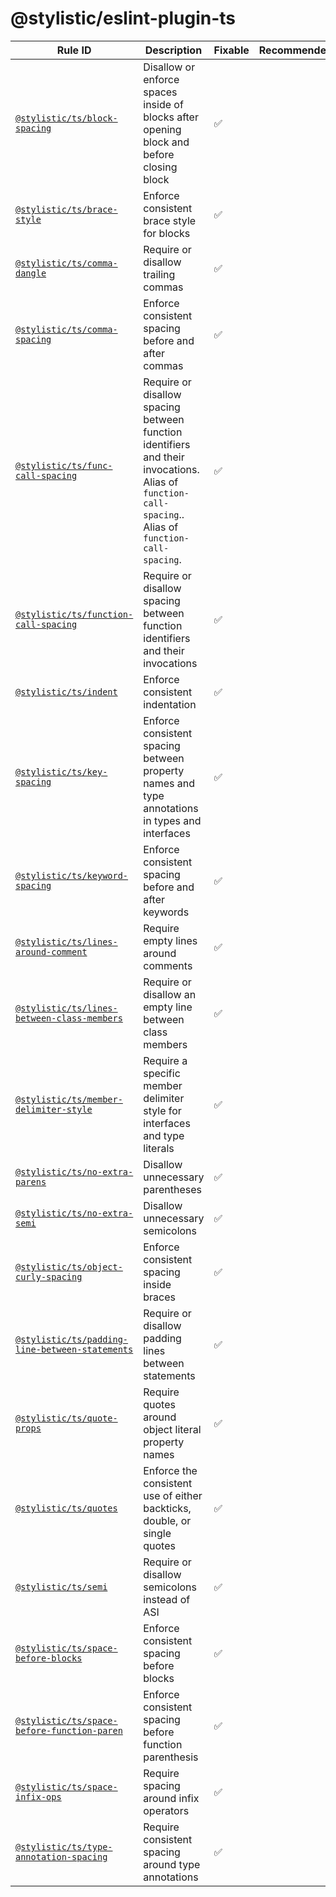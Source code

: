 <!--
/* GENERATED, DO NOT EDIT DIRECTLY */
-->

# @stylistic/eslint-plugin-ts

| Rule ID                                                                                    | Description                                                                                                                                          | Fixable | Recommended |
| ------------------------------------------------------------------------------------------ | ---------------------------------------------------------------------------------------------------------------------------------------------------- | ------- | ----------- |
| [`@stylistic/ts/block-spacing`](./rules/block-spacing)                                     | Disallow or enforce spaces inside of blocks after opening block and before closing block                                                             | ✅      |             |
| [`@stylistic/ts/brace-style`](./rules/brace-style)                                         | Enforce consistent brace style for blocks                                                                                                            | ✅      |             |
| [`@stylistic/ts/comma-dangle`](./rules/comma-dangle)                                       | Require or disallow trailing commas                                                                                                                  | ✅      |             |
| [`@stylistic/ts/comma-spacing`](./rules/comma-spacing)                                     | Enforce consistent spacing before and after commas                                                                                                   | ✅      |             |
| [`@stylistic/ts/func-call-spacing`](./rules/func-call-spacing)                             | Require or disallow spacing between function identifiers and their invocations. Alias of `function-call-spacing`.. Alias of `function-call-spacing`. | ✅      |             |
| [`@stylistic/ts/function-call-spacing`](./rules/function-call-spacing)                     | Require or disallow spacing between function identifiers and their invocations                                                                       | ✅      |             |
| [`@stylistic/ts/indent`](./rules/indent)                                                   | Enforce consistent indentation                                                                                                                       | ✅      |             |
| [`@stylistic/ts/key-spacing`](./rules/key-spacing)                                         | Enforce consistent spacing between property names and type annotations in types and interfaces                                                       | ✅      |             |
| [`@stylistic/ts/keyword-spacing`](./rules/keyword-spacing)                                 | Enforce consistent spacing before and after keywords                                                                                                 | ✅      |             |
| [`@stylistic/ts/lines-around-comment`](./rules/lines-around-comment)                       | Require empty lines around comments                                                                                                                  | ✅      |             |
| [`@stylistic/ts/lines-between-class-members`](./rules/lines-between-class-members)         | Require or disallow an empty line between class members                                                                                              | ✅      |             |
| [`@stylistic/ts/member-delimiter-style`](./rules/member-delimiter-style)                   | Require a specific member delimiter style for interfaces and type literals                                                                           | ✅      |             |
| [`@stylistic/ts/no-extra-parens`](./rules/no-extra-parens)                                 | Disallow unnecessary parentheses                                                                                                                     | ✅      |             |
| [`@stylistic/ts/no-extra-semi`](./rules/no-extra-semi)                                     | Disallow unnecessary semicolons                                                                                                                      | ✅      |             |
| [`@stylistic/ts/object-curly-spacing`](./rules/object-curly-spacing)                       | Enforce consistent spacing inside braces                                                                                                             | ✅      |             |
| [`@stylistic/ts/padding-line-between-statements`](./rules/padding-line-between-statements) | Require or disallow padding lines between statements                                                                                                 | ✅      |             |
| [`@stylistic/ts/quote-props`](./rules/quote-props)                                         | Require quotes around object literal property names                                                                                                  | ✅      |             |
| [`@stylistic/ts/quotes`](./rules/quotes)                                                   | Enforce the consistent use of either backticks, double, or single quotes                                                                             | ✅      |             |
| [`@stylistic/ts/semi`](./rules/semi)                                                       | Require or disallow semicolons instead of ASI                                                                                                        | ✅      |             |
| [`@stylistic/ts/space-before-blocks`](./rules/space-before-blocks)                         | Enforce consistent spacing before blocks                                                                                                             | ✅      |             |
| [`@stylistic/ts/space-before-function-paren`](./rules/space-before-function-paren)         | Enforce consistent spacing before function parenthesis                                                                                               | ✅      |             |
| [`@stylistic/ts/space-infix-ops`](./rules/space-infix-ops)                                 | Require spacing around infix operators                                                                                                               | ✅      |             |
| [`@stylistic/ts/type-annotation-spacing`](./rules/type-annotation-spacing)                 | Require consistent spacing around type annotations                                                                                                   | ✅      |             |
